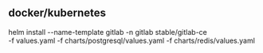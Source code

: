 ## docker/kubernetes


helm install --name-template gitlab -n gitlab stable/gitlab-ce  \
 -f values.yaml   -f charts/postgresql/values.yaml  -f charts/redis/values.yaml 